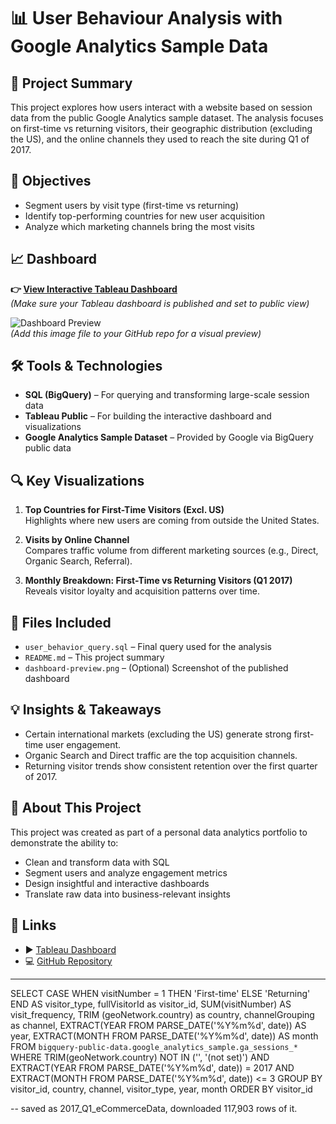 # 📊 User Behaviour Analysis with Google Analytics Sample Data

## 🧠 Project Summary
This project explores how users interact with a website based on session data from the public Google Analytics sample dataset. The analysis focuses on first-time vs returning visitors, their geographic distribution (excluding the US), and the online channels they used to reach the site during Q1 of 2017.

## 🎯 Objectives
- Segment users by visit type (first-time vs returning)
- Identify top-performing countries for new user acquisition
- Analyze which marketing channels bring the most visits

## 📈 Dashboard
**👉 [View Interactive Tableau Dashboard](https://public.tableau.com/your-dashboard-link)**  
*(Make sure your Tableau dashboard is published and set to public view)*

![Dashboard Preview](<img width="1998" height="1598" alt="image" src="https://github.com/user-attachments/assets/b2da76ee-6e79-42a8-9485-7f79dc3d5b89" />)  
*(Add this image file to your GitHub repo for a visual preview)*

## 🛠️ Tools & Technologies
- **SQL (BigQuery)** – For querying and transforming large-scale session data  
- **Tableau Public** – For building the interactive dashboard and visualizations  
- **Google Analytics Sample Dataset** – Provided by Google via BigQuery public data

## 🔍 Key Visualizations
1. **Top Countries for First-Time Visitors (Excl. US)**  
   Highlights where new users are coming from outside the United States.

2. **Visits by Online Channel**  
   Compares traffic volume from different marketing sources (e.g., Direct, Organic Search, Referral).

3. **Monthly Breakdown: First-Time vs Returning Visitors (Q1 2017)**  
   Reveals visitor loyalty and acquisition patterns over time.

## 📂 Files Included
- `user_behavior_query.sql` – Final query used for the analysis
- `README.md` – This project summary
- `dashboard-preview.png` – (Optional) Screenshot of the published dashboard

## 💡 Insights & Takeaways
- Certain international markets (excluding the US) generate strong first-time user engagement.
- Organic Search and Direct traffic are the top acquisition channels.
- Returning visitor trends show consistent retention over the first quarter of 2017.

## 📌 About This Project
This project was created as part of a personal data analytics portfolio to demonstrate the ability to:
- Clean and transform data with SQL
- Segment users and analyze engagement metrics
- Design insightful and interactive dashboards
- Translate raw data into business-relevant insights

## 🔗 Links
- ▶️ [Tableau Dashboard]((https://public.tableau.com/views/First-timeUserTrendAnalysis2017-Q1excl_US/First-timeUserTrendAnalysis2017-Q1excl_US?:language=en-US&:sid=&:redirect=auth&:display_count=n&:origin=viz_share_link))
- 💻 [GitHub Repository](https://github.com/your-username/your-repo-name)

---





SELECT 
  CASE 
    WHEN visitNumber = 1 THEN 'First-time'
    ELSE 'Returning'
  END AS visitor_type,
  fullVisitorId as visitor_id,
  SUM(visitNumber) AS visit_frequency,
  TRIM (geoNetwork.country) as country,
  channelGrouping as channel,
  EXTRACT(YEAR FROM PARSE_DATE('%Y%m%d', date)) AS year,
  EXTRACT(MONTH FROM PARSE_DATE('%Y%m%d', date)) AS month
FROM `bigquery-public-data.google_analytics_sample.ga_sessions_*` 
WHERE 
  TRIM(geoNetwork.country) NOT IN ('', '(not set)')
  AND EXTRACT(YEAR FROM PARSE_DATE('%Y%m%d', date)) = 2017
  AND EXTRACT(MONTH FROM PARSE_DATE('%Y%m%d', date)) <= 3
GROUP BY visitor_id, country, channel, visitor_type, year, month 
ORDER BY visitor_id

-- saved as 2017_Q1_eCommerceData, downloaded 117,903 rows of it. 
